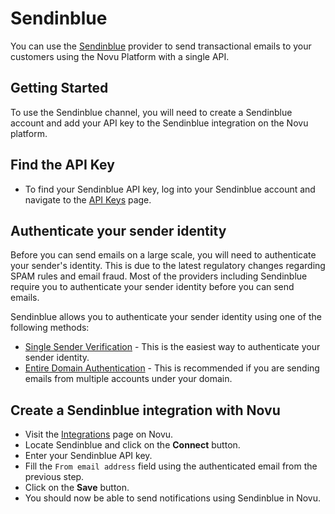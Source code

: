 # Sendinblue

You can use the [Sendinblue](https://www.sendinblue.com/) provider to send transactional emails to your customers using the Novu Platform with a single API.

## Getting Started

To use the Sendinblue channel, you will need to create a Sendinblue account and add your API key to the Sendinblue integration on the Novu platform.

## Find the API Key

- To find your Sendinblue API key, log into your Sendinblue account and navigate to the [API Keys](https://account.sendinblue.com/advanced/api) page.

## Authenticate your sender identity

Before you can send emails on a large scale, you will need to authenticate your sender's identity. This is due to the latest regulatory changes regarding SPAM rules and email fraud. Most of the providers including Sendinblue require you to authenticate your sender identity before you can send emails.

Sendinblue allows you to authenticate your sender identity using one of the following methods:

- [Single Sender Verification](https://account.sendinblue.com/senders) - This is the easiest way to authenticate your sender identity.
- [Entire Domain Authentication](https://help.sendinblue.com/hc/en-us/articles/115000185270-What-is-a-verified-domain-on-Sendinblue-) - This is recommended if you are sending emails from multiple accounts under your domain.

## Create a Sendinblue integration with Novu

- Visit the [Integrations](https://web.novu.co/integrations) page on Novu.
- Locate Sendinblue and click on the **Connect** button.
- Enter your Sendinblue API key.
- Fill the `From email address` field using the authenticated email from the previous step.
- Click on the **Save** button.
- You should now be able to send notifications using Sendinblue in Novu.
